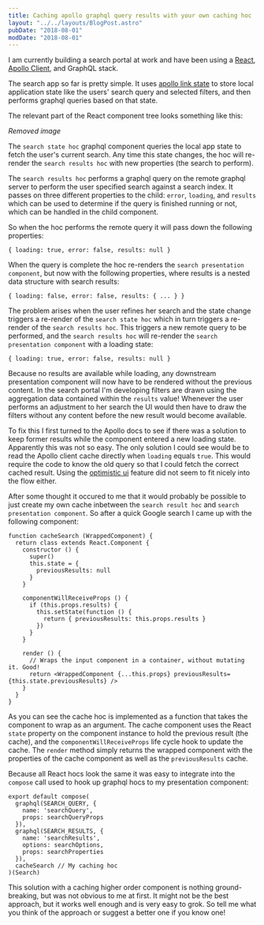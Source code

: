 ```yaml
---
title: Caching apollo graphql query results with your own caching hoc
layout: "../../layouts/BlogPost.astro"
pubDate: "2018-08-01"
modDate: "2018-08-01"
---
```


I am currently building a search portal at work and have been using a [React](https://reactjs.org/), [Apollo Client](https://www.apollographql.com/docs/react/), and GraphQL stack.

The search app so far is pretty simple. It uses [apollo link state](https://www.apollographql.com/docs/react/essentials/local-state.html) to store local application state like the users' search query and selected filters, and then performs graphql queries based on that state.

The relevant part of the React component tree looks something like this:

_Removed image_

The `search state hoc` graphql component queries the local app state to fetch the user's current search. Any time this state changes, the hoc will re-render the `search results hoc` with new properties (the search to perform).

The `search results hoc` performs a graphql query on the remote graphql server to perform the user specified search against a search index. It passes on three different properties to the child: `error`, `loading`, and `results` which can be used to determine if the query is finished running or not, which can be handled in the child component.

So when the hoc performs the remote query it will pass down the following properties:

    { loading: true, error: false, results: null }

When the query is complete the hoc re-renders the `search presentation component`, but now with the following properties, where results is a nested data structure with search results:

    { loading: false, error: false, results: { ... } }

The problem arises when the user refines her search and the state change triggers a re-render of the `search state hoc` which in turn triggers a re-render of the `search results hoc`. This triggers a new remote query to be performed, and the `search results hoc` will re-render the `search presentation component` with a loading state:

    { loading: true, error: false, results: null }

Because no results are available while loading, any downstream presentation component will now have to be rendered without the previous content. In the search portal I'm developing filters are drawn using the aggregation data contained within the `results` value! Whenever the user performs an adjustment to her search the UI would then have to draw the filters without any content before the new result would become available.

To fix this I first turned to the Apollo docs to see if there was a solution to keep former results while the component entered a new loading state. Apparently this was not so easy. The only solution I could see would be to read the Apollo client cache directly when `loading` equals `true`. This would require the code to know the old query so that I could fetch the correct cached result. Using the [optimistic ui](https://www.apollographql.com/docs/react/features/optimistic-ui.html) feature did not seem to fit nicely into the flow either.

After some thought it occured to me that it would probably be possible to just create my own cache inbetween the `search result hoc` and `search presentation component`. So after a quick Google search I came up with the following component:

    function cacheSearch (WrappedComponent) {
      return class extends React.Component {
        constructor () {
          super()
          this.state = {
            previousResults: null
          }
        }

        componentWillReceiveProps () {
          if (this.props.results) {
            this.setState(function () {
              return { previousResults: this.props.results }
            })
          }
        }

        render () {
          // Wraps the input component in a container, without mutating it. Good!
          return <WrappedComponent {...this.props} previousResults={this.state.previousResults} />
        }
      }
    }

As you can see the cache hoc is implemented as a function that takes the component to wrap as an argument. The cache component uses the React `state` property on the component instance to hold the previous result (the cache), and the `componentWillReceiveProps` life cycle hook to update the cache. The `render` method simply returns the wrapped component with the properties of the cache component as well as the `previousResults` cache.

Because all React hocs look the same it was easy to integrate into the `compose` call used to hook up graphql hocs to my presentation component:

    export default compose(
      graphql(SEARCH_QUERY, {
        name: 'searchQuery',
        props: searchQueryProps
      }),
      graphql(SEARCH_RESULTS, {
        name: 'searchResults',
        options: searchOptions,
        props: searchProperties
      }),
      cacheSearch // My caching hoc
    )(Search)

This solution with a caching higher order component is nothing ground-breaking, but was not obvious to me at first. It might not be the best approach, but it works well enough and is very easy to grok. So tell me what you think of the approach or suggest a better one if you know one!
